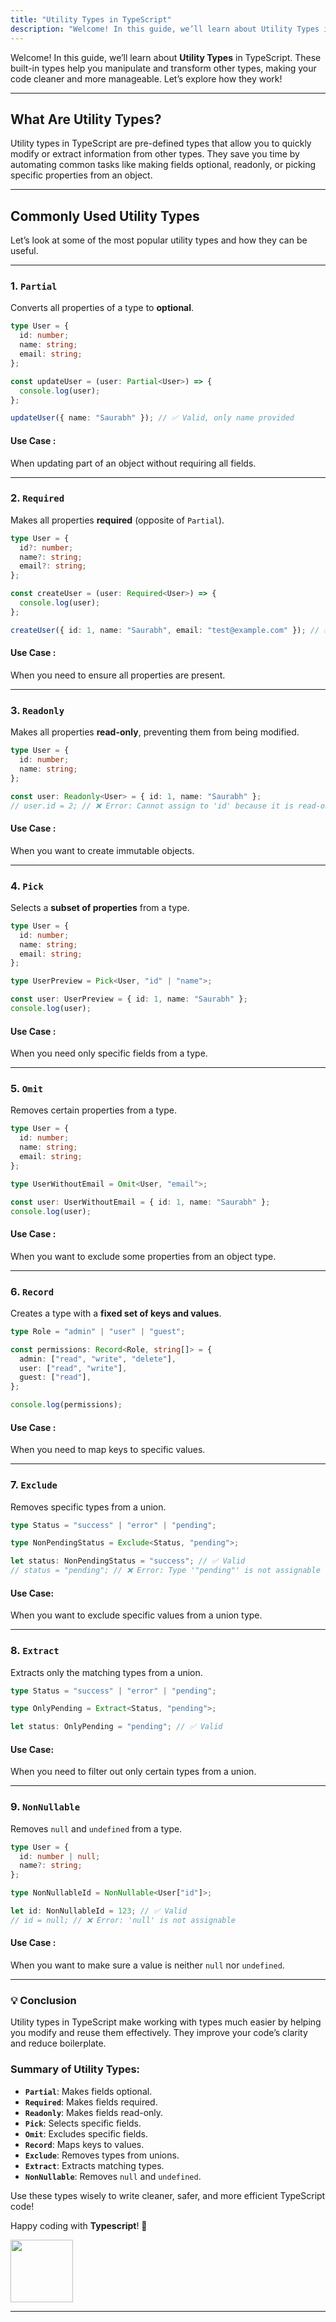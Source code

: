 ```yaml
---
title: "Utility Types in TypeScript"
description: "Welcome! In this guide, we’ll learn about Utility Types in TypeScript. These built-in types help you manipulate and transform other types, making your code cleaner and more manageable. Let’s explore how they work!"
---
```


Welcome! In this guide, we’ll learn about **Utility Types** in TypeScript. These built-in types help you manipulate and transform other types, making your code cleaner and more manageable. Let’s explore how they work!

---

## What Are Utility Types?

Utility types in TypeScript are pre-defined types that allow you to quickly modify or extract information from other types. They save you time by automating common tasks like making fields optional, readonly, or picking specific properties from an object.

---

## Commonly Used Utility Types

Let’s look at some of the most popular utility types and how they can be useful.

---

### 1. **`Partial`**

Converts all properties of a type to **optional**.

```typescript
type User = {
  id: number;
  name: string;
  email: string;
};

const updateUser = (user: Partial<User>) => {
  console.log(user);
};

updateUser({ name: "Saurabh" }); // ✅ Valid, only name provided
```

#### Use Case :

When updating part of an object without requiring all fields.

---

### 2. **`Required`**

Makes all properties **required** (opposite of `Partial`).

```typescript
type User = {
  id?: number;
  name?: string;
  email?: string;
};

const createUser = (user: Required<User>) => {
  console.log(user);
};

createUser({ id: 1, name: "Saurabh", email: "test@example.com" }); // ✅ Valid
```

#### Use Case :

When you need to ensure all properties are present.

---

### 3. **`Readonly`**

Makes all properties **read-only**, preventing them from being modified.

```typescript
type User = {
  id: number;
  name: string;
};

const user: Readonly<User> = { id: 1, name: "Saurabh" };
// user.id = 2; // ❌ Error: Cannot assign to 'id' because it is read-only
```

#### Use Case :

When you want to create immutable objects.

---

### 4. **`Pick`**

Selects a **subset of properties** from a type.

```typescript
type User = {
  id: number;
  name: string;
  email: string;
};

type UserPreview = Pick<User, "id" | "name">;

const user: UserPreview = { id: 1, name: "Saurabh" };
console.log(user);
```

#### Use Case :

When you need only specific fields from a type.

---

### 5. **`Omit`**

Removes certain properties from a type.

```typescript
type User = {
  id: number;
  name: string;
  email: string;
};

type UserWithoutEmail = Omit<User, "email">;

const user: UserWithoutEmail = { id: 1, name: "Saurabh" };
console.log(user);
```

#### Use Case :

When you want to exclude some properties from an object type.

---

### 6. **`Record`**

Creates a type with a **fixed set of keys and values**.

```typescript
type Role = "admin" | "user" | "guest";

const permissions: Record<Role, string[]> = {
  admin: ["read", "write", "delete"],
  user: ["read", "write"],
  guest: ["read"],
};

console.log(permissions);
```

#### Use Case :

When you need to map keys to specific values.

---

### 7. **`Exclude`**

Removes specific types from a union.

```typescript
type Status = "success" | "error" | "pending";

type NonPendingStatus = Exclude<Status, "pending">;

let status: NonPendingStatus = "success"; // ✅ Valid
// status = "pending"; // ❌ Error: Type '"pending"' is not assignable
```

#### Use Case:

When you want to exclude specific values from a union type.

---

### 8. **`Extract`**

Extracts only the matching types from a union.

```typescript
type Status = "success" | "error" | "pending";

type OnlyPending = Extract<Status, "pending">;

let status: OnlyPending = "pending"; // ✅ Valid
```

#### Use Case:

When you need to filter out only certain types from a union.

---

### 9. **`NonNullable`**

Removes `null` and `undefined` from a type.

```typescript
type User = {
  id: number | null;
  name?: string;
};

type NonNullableId = NonNullable<User["id"]>;

let id: NonNullableId = 123; // ✅ Valid
// id = null; // ❌ Error: 'null' is not assignable
```

#### Use Case :

When you want to make sure a value is neither `null` nor `undefined`.

---

### 💡 **Conclusion**

Utility types in TypeScript make working with types much easier by helping you modify and reuse them effectively. They improve your code’s clarity and reduce boilerplate.

### Summary of Utility Types:

- **`Partial`**: Makes fields optional.
- **`Required`**: Makes fields required.
- **`Readonly`**: Makes fields read-only.
- **`Pick`**: Selects specific fields.
- **`Omit`**: Excludes specific fields.
- **`Record`**: Maps keys to values.
- **`Exclude`**: Removes types from unions.
- **`Extract`**: Extracts matching types.
- **`NonNullable`**: Removes `null` and `undefined`.

Use these types wisely to write cleaner, safer, and more efficient TypeScript code!

Happy coding with **Typescript**! 🎉

<img src='https://media1.giphy.com/media/1vlBgKjXEz1jTtsuiH/giphy.webp?cid=ecf05e47tebdcdfrr7nivhdmfp9g0zv67hh5jlrcbuclx6h2&ep=v1_gifs_search&rid=giphy.webp&ct=g'  width="100px"/>

---
